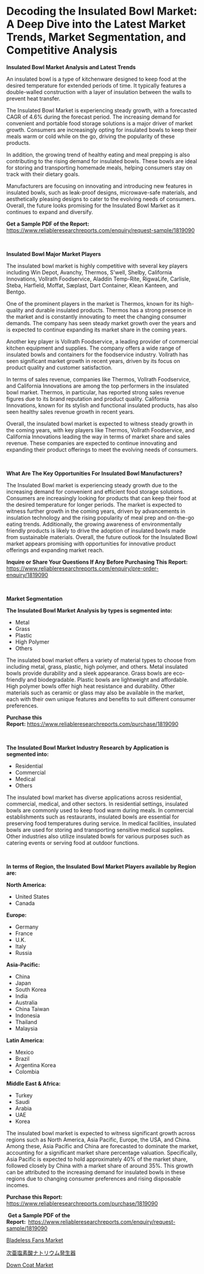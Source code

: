 <p><h1>Decoding the Insulated Bowl Market: A Deep Dive into the Latest Market Trends, Market Segmentation, and Competitive Analysis</h1></p><p><strong>Insulated Bowl Market Analysis and Latest Trends</strong></p>
<p><p>An insulated bowl is a type of kitchenware designed to keep food at the desired temperature for extended periods of time. It typically features a double-walled construction with a layer of insulation between the walls to prevent heat transfer.</p><p>The Insulated Bowl Market is experiencing steady growth, with a forecasted CAGR of 4.6% during the forecast period. The increasing demand for convenient and portable food storage solutions is a major driver of market growth. Consumers are increasingly opting for insulated bowls to keep their meals warm or cold while on the go, driving the popularity of these products.</p><p>In addition, the growing trend of healthy eating and meal prepping is also contributing to the rising demand for insulated bowls. These bowls are ideal for storing and transporting homemade meals, helping consumers stay on track with their dietary goals.</p><p>Manufacturers are focusing on innovating and introducing new features in insulated bowls, such as leak-proof designs, microwave-safe materials, and aesthetically pleasing designs to cater to the evolving needs of consumers. Overall, the future looks promising for the Insulated Bowl Market as it continues to expand and diversify.</p></p>
<p><strong>Get a Sample PDF of the Report:&nbsp;</strong> <a href="https://www.reliableresearchreports.com/enquiry/request-sample/1819090">https://www.reliableresearchreports.com/enquiry/request-sample/1819090</a></p>
<p>&nbsp;</p>
<p><strong>Insulated Bowl Major Market Players</strong></p>
<p><p>The insulated bowl market is highly competitive with several key players including Win Depot, Avanchy, Thermos, S'well, Shelby, California Innovations, Vollrath Foodservice, Aladdin Temp-Rite, RigwaLife, Carlisle, Steba, Harfield, Moffat, Sæplast, Dart Container, Klean Kanteen, and Bentgo.</p><p>One of the prominent players in the market is Thermos, known for its high-quality and durable insulated products. Thermos has a strong presence in the market and is constantly innovating to meet the changing consumer demands. The company has seen steady market growth over the years and is expected to continue expanding its market share in the coming years.</p><p>Another key player is Vollrath Foodservice, a leading provider of commercial kitchen equipment and supplies. The company offers a wide range of insulated bowls and containers for the foodservice industry. Vollrath has seen significant market growth in recent years, driven by its focus on product quality and customer satisfaction.</p><p>In terms of sales revenue, companies like Thermos, Vollrath Foodservice, and California Innovations are among the top performers in the insulated bowl market. Thermos, in particular, has reported strong sales revenue figures due to its brand reputation and product quality. California Innovations, known for its stylish and functional insulated products, has also seen healthy sales revenue growth in recent years.</p><p>Overall, the insulated bowl market is expected to witness steady growth in the coming years, with key players like Thermos, Vollrath Foodservice, and California Innovations leading the way in terms of market share and sales revenue. These companies are expected to continue innovating and expanding their product offerings to meet the evolving needs of consumers.</p></p>
<p>&nbsp;</p>
<p><strong>What Are The Key Opportunities For Insulated Bowl Manufacturers?</strong></p>
<p><p>The Insulated Bowl market is experiencing steady growth due to the increasing demand for convenient and efficient food storage solutions. Consumers are increasingly looking for products that can keep their food at the desired temperature for longer periods. The market is expected to witness further growth in the coming years, driven by advancements in insulation technology and the rising popularity of meal prep and on-the-go eating trends. Additionally, the growing awareness of environmentally friendly products is likely to drive the adoption of insulated bowls made from sustainable materials. Overall, the future outlook for the Insulated Bowl market appears promising with opportunities for innovative product offerings and expanding market reach.</p></p>
<p><strong>Inquire or Share Your Questions If Any Before Purchasing This Report:</strong> <a href="https://www.reliableresearchreports.com/enquiry/pre-order-enquiry/1819090">https://www.reliableresearchreports.com/enquiry/pre-order-enquiry/1819090</a></p>
<p>&nbsp;</p>
<p><strong>Market Segmentation</strong></p>
<p><strong>The Insulated Bowl Market Analysis by types is segmented into:</strong></p>
<p><ul><li>Metal</li><li>Grass</li><li>Plastic</li><li>High Polymer</li><li>Others</li></ul></p>
<p><p>The insulated bowl market offers a variety of material types to choose from including metal, grass, plastic, high polymer, and others. Metal insulated bowls provide durability and a sleek appearance. Grass bowls are eco-friendly and biodegradable. Plastic bowls are lightweight and affordable. High polymer bowls offer high heat resistance and durability. Other materials such as ceramic or glass may also be available in the market, each with their own unique features and benefits to suit different consumer preferences.</p></p>
<p><strong>Purchase this Report:&nbsp;</strong><a href="https://www.reliableresearchreports.com/purchase/1819090">https://www.reliableresearchreports.com/purchase/1819090</a></p>
<p>&nbsp;</p>
<p><strong>The Insulated Bowl Market Industry Research by Application is segmented into:</strong></p>
<p><ul><li>Residential</li><li>Commercial</li><li>Medical</li><li>Others</li></ul></p>
<p><p>The insulated bowl market has diverse applications across residential, commercial, medical, and other sectors. In residential settings, insulated bowls are commonly used to keep food warm during meals. In commercial establishments such as restaurants, insulated bowls are essential for preserving food temperatures during service. In medical facilities, insulated bowls are used for storing and transporting sensitive medical supplies. Other industries also utilize insulated bowls for various purposes such as catering events or serving food at outdoor functions.</p></p>
<p>&nbsp;</p>
<p><strong>In terms of Region, the Insulated Bowl Market Players available by Region are:</strong></p>
<p>
    <p> <strong> North America: </strong>
        <ul>
            <li>United States</li>
            <li>Canada</li>
        </ul>
        </p> 
    <p> <strong> Europe: </strong>
        <ul>
            <li>Germany</li>
            <li>France</li>
            <li>U.K.</li>
            <li>Italy</li>
            <li>Russia</li>
        </ul>
        </p> 
    <p> <strong> Asia-Pacific: </strong>
        <ul>
            <li>China</li>
            <li>Japan</li>
            <li>South Korea</li>
            <li>India</li>
            <li>Australia</li>
            <li>China Taiwan</li>
            <li>Indonesia</li>
            <li>Thailand</li>
            <li>Malaysia</li>
        </ul>
        </p> 
    <p> <strong> Latin America: </strong>
        <ul>
            <li>Mexico</li>
            <li>Brazil</li>
            <li>Argentina Korea</li>
            <li>Colombia</li>
        </ul>
        </p> 
    <p> <strong> Middle East & Africa: </strong>
        <ul>
            <li>Turkey</li>
            <li>Saudi</li>
            <li>Arabia</li>
            <li>UAE</li>
            <li>Korea</li>
        </ul>
    </p>
    </p>
<p><p>The insulated bowl market is expected to witness significant growth across regions such as North America, Asia Pacific, Europe, the USA, and China. Among these, Asia Pacific and China are forecasted to dominate the market, accounting for a significant market share percentage valuation. Specifically, Asia Pacific is expected to hold approximately 40% of the market share, followed closely by China with a market share of around 35%. This growth can be attributed to the increasing demand for insulated bowls in these regions due to changing consumer preferences and rising disposable incomes.</p></p>
<p><strong>Purchase this Report: </strong><a href="https://www.reliableresearchreports.com/purchase/1819090">https://www.reliableresearchreports.com/purchase/1819090</a></p>
<p>&nbsp;<strong>Get a Sample PDF of the Report:&nbsp;&nbsp;</strong><a href="https://www.reliableresearchreports.com/enquiry/request-sample/1819090">https://www.reliableresearchreports.com/enquiry/request-sample/1819090</a></p>
<p><strong></strong></p>
<p><p><a href="https://github.com/kathiaseamanalvaradovlprc2h/Market-Research-Report-List-1/blob/main/bladeless-fans-market.md">Bladeless Fans Market</a></p><p><a href="https://github.com/joaejkdzgyljvo6/Market-Research-Report-List-1/blob/main/45832993947.md">次亜塩素酸ナトリウム発生器</a></p><p><a href="https://github.com/wusalecollins540tpqoz/Market-Research-Report-List-1/blob/main/down-coat-market.md">Down Coat Market</a></p></p>
